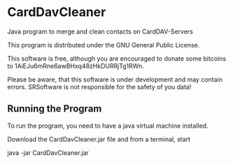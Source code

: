 CardDavCleaner
==============

Java program to merge and clean contacts on CardDAV-Servers

This program is distributed under the GNU General Public License.

This software is free, although you are encouraged to donate some bitcoins to 1AiEJu6mRne6awBHxq48zHkDURRjTg1RWn.

Please be aware, that this software is under development and may contain errors. SRSoftware is not responsible for the safety of you data!

Running the Program
-------------------

To run the program, you need to have a java virtual machine installed.

Download the CardDavCleaner.jar file and from a terminal, start

java -jar CardDavCleaner.jar


